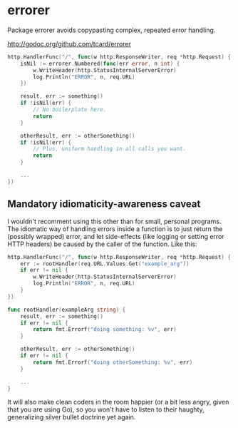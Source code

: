 # errorer

Package errorer avoids copypasting complex, repeated error handling.

http://godoc.org/github.com/tcard/errorer

```go
http.HandlerFunc("/", func(w http.ResponseWriter, req *http.Request) {
	isNil := errorer.Numbered(func(err error, n int) {
		w.WriteHeader(http.StatusInternalServerError)
		log.Println("ERROR", n, req.URL)
	})

	result, err := something()
	if !isNil(err) {
		// No boilerplate here.
		return
	}

	otherResult, err := otherSomething()
	if !isNil(err) {
		// Plus, uniform handling in all calls you want.
		return
	}

	...
})
```

## Mandatory idiomaticity-awareness caveat

I wouldn't recomment using this other than for small, personal programs. The idiomatic way of handling errors inside a function is to just return the (possibly wrapped) error, and let side-effects (like logging or setting error HTTP headers) be caused by the caller of the function. Like this:

```go
http.HandlerFunc("/", func(w http.ResponseWriter, req *http.Request) {
	err := rootHandler(req.URL.Values.Get("example_arg"))
	if err != nil {
		w.WriteHeader(http.StatusInternalServerError)
		log.Println("ERROR", n, req.URL)
	}
})

func rootHandler(exampleArg string) {
	result, err := something()
	if err != nil {
		return fmt.Errorf("doing something: %v", err)
	}

	otherResult, err := otherSomething()
	if err != nil {
		return fmt.Errorf("doing otherSomething: %v", err)
	}

	...
}
```

It will also make clean coders in the room happier (or a bit less angry, given that you are using Go), so you won't have to listen to their haughty, generalizing silver bullet doctrine yet again.
